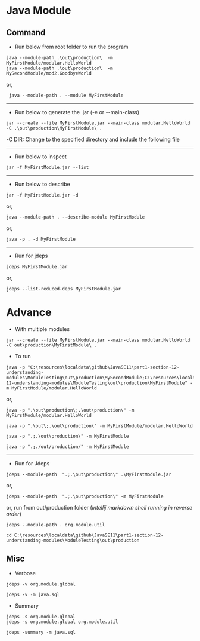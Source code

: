 # Java Module

## Command

- Run below from root folder to run the program

```shell
java --module-path .\out\production\  -m MyFirstModule/modular.HelloWorld
java --module-path .\out\production\  -m MySecondModule/mod2.GoodbyeWorld 
```


or,

```shell
 java --module-path . --module MyFirstModule
```

---

- Run below to generate the .jar (-e or --main-class)

```shell
jar --create --file MyFirstModule.jar --main-class modular.HelloWorld -C .\out\production\MyFirstModule\ .
```
-C DIR: Change to the specified directory and include the following file

---

- Run below to inspect

```shell
jar -f MyFirstModule.jar --list
```

---

- Run below to describe

```shell
jar -f MyFirstModule.jar -d
```

or,

```shell
java --module-path . --describe-module MyFirstModule
```

or,

```shell
java -p . -d MyFirstModule
```

---

- Run for jdeps

```shell
jdeps MyFirstModule.jar
```

or,

```shell
jdeps --list-reduced-deps MyFirstModule.jar
```

# Advance

- With multiple modules

```shell
jar --create --file MyFirstModule.jar --main-class modular.HelloWorld -C out\production\MyFirstModule\ .
```

- To run

```shell
java -p "C:\resources\localdata\github\JavaSE11\part1-section-12-understanding-modules\ModuleTesting\out\production\MySecondModule;C:\resources\localdata\github\JavaSE11\section-12-understanding-modules\ModuleTesting\out\production\MyFirstModule" -m MyFirstModule/modular.HelloWorld
```

or,

```shell
java -p ".\out\production\;.\out\production\" -m MyFirstModule/modular.HelloWorld

java -p ".\out\;.\out\production\" -m MyFirstModule/modular.HelloWorld

java -p ".;.\out\production\" -m MyFirstModule

java -p ".;./out/production/" -m MyFirstModule
```

---

- Run for Jdeps

```shell
jdeps --module-path  ".;.\out\production\" .\MyFirstModule.jar
```

or,

```shell
jdeps --module-path  ".;.\out\production\" -m MyFirstModule
```

or, run from out/production folder (_intellij markdown shell running in reverse order_)

```shell
jdeps --module-path . org.module.util

cd C:\resources\localdata\github\JavaSE11\part1-section-12-understanding-modules\ModuleTesting\out\production
```

## Misc

- Verbose

```shell
jdeps -v org.module.global

jdeps -v -m java.sql  
```

- Summary
```shell
jdeps -s org.module.global
jdeps -s org.module.global org.module.util

jdeps -summary -m java.sql

```
  